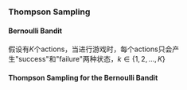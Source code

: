 ### Thompson Sampling

#### Bernoulli Bandit

假设有$K$个actions，当进行游戏时，每个actions只会产生"success"和"failure"两种状态，$k \in \left\{ 1,2,…,K \right\}$ 

#### Thompson Sampling for the Bernoulli Bandit

